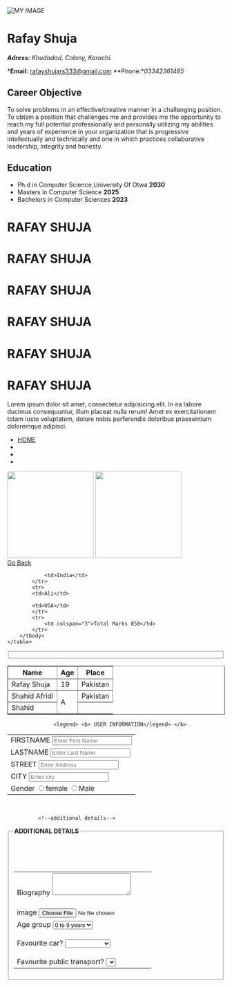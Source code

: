 ![MY IMAGE](https://image.shutterstock.com/image-vector/god-zeus-mascot-logo-260nw-1316878193.jpg)
# Rafay Shuja

***Adress:** Khudadad, Colony, Karachi.*

***Email:** rafayshujars333@gmail.com  **Phone:**03342361485*

## Career Objective 

To solve problems in an effective/creative manner in a challenging position.
To obtain a position that challenges me and provides me the opportunity to reach my full potential professionally and personally utilizing my abilities and years of experience in your organization that is progressive intellectually and technically and one in which practices collaborative leadership, integrity and honesty.

## Education

- Ph.d in Computer Science,University Of Otwa **2030**
- Masters in Computer Science **2025**
- Bachelors in Computer Sciences **2023**















<!DOCTYPE html>
<html lang="en">
<head>
    <meta charset="UTF-8">
    <meta name="viewport" content="width=device-width, initial-scale=1.0">
    <title>Document</title>
</head>
<body>
    <div>
        <h1>RAFAY SHUJA</h1>
        <h1>RAFAY SHUJA</h1>
        <h1>RAFAY SHUJA</h1>
        <h1>RAFAY SHUJA</h1>
        <h1>RAFAY SHUJA</h1>
        <h1>RAFAY SHUJA</h1>
       <p>Lorem ipsum dolor sit amet, consectetur adipisicing elit. 
        In ea labore ducimus consequuntur, illum placeat nulla rerum!
         Amet ex exercitationem totam iusto voluptatem, 
        dolore nobis perferendis doloribus praesentium doloremque adipisci.
    </p> 
    <ul>
        <li><a href="index.html">HOME</a></li>
        <li><a href="contact.html"></a></li>
        <li><a href="about.html"></a></li>
        <li><a href="portfolio.html"></a></li>
    </ul>
         <img src="uploads/Apple-iphone-7-plus-425x425.jpg" width="200" alt="" srcset="">
    <img src="uploads/982016125448AM_635_iphone_7_plus.webp" width="200" alt="" srcset="">
    </div>
    <body>
    <a href="../../index.html">Go Back</a>
    <table border="1">
        <thead>
            <th>Name</th>
            <th>Age</th>
            <th>Place</th>
        </thead>
        <tbody>
            <tr>
                <td>Rafay Shuja</td>
                <td>19</td>
                <td>Pakistan</td>
            </tr>
            <tr>
                <td>Shahid Afridi</td>
                <td rowspan="3">A</td>
                <td>Pakistan</td>
            </tr>
            <tr>
                <td>Shahid</td>
                
                <td>India</td>
            </tr>
            <tr>
            <td>Ali</td>
           
            <td>USA</td>
            </tr>
            <tr>
                <td colspan="3">Total Marks 850</td>
            </tr>
        </tbody>
    </table>
    
</body>
</html>


<!DOCTYPE html>
<html lang="en">
<head>
    <meta charset="UTF-8">
    <meta name="viewport" content="width=device-width, initial-scale=1.0">
    <meta http-equiv="X-UA-Compatible" content="ie=edge">
    <title>Document</title>
   <link rel="stylesheet" href="form/style.css1">
</head>
<body> 
    <form>  
     
<fieldset>
               <!--user information-->
      <table>

          
               
                   <legend> <b> USER INFORMATION</legend> </b>

 <tr> 
     <td> 
         <label for="fname">FIRSTNAME</label>
         <input class="user"  type="text"  placeholder="Enter First Name" name="fname" id="fname">
     </td>
 </tr>           
 <tr> 
    <td> 
        <label for="lname">LASTNAME</label>
        <input class="user" type="text" placeholder="Enter Last Name" name="lname" id="lname">
    </td>
</tr>
<tr> 
    <td> 
        <label for="street">STREET</label>
        <input class="user" type="text" placeholder="Enter Address " name="street" id="street">
    </td>
</tr>
<tr> 
    <td> 
        <label for="city">CITY</label>
        <input class="user" type="text" placeholder="Enter city" name="city" id="city">
    </td>
</tr>

<tr>
    <td>  
        <label for="Gender">Gender</label>
        <input class="gender" type="radio" name="gender " id="female">female
        <input class="gender" type="radio" name="gender " id="male">Male
    </td>
</tr>
</table>
</fieldset> <br>



              <!--additional details-->


<fieldset> 
    <legend> <b>ADDITIONAL DETAILS</legend></b>
    <table>
        <tr>  
            <td>
                <label class="bio" for="Biography">Biography</label>
                <textarea class="text" name="" id="" cols="20" rows="3"></textarea>
            </td>
        </tr> 
        <tr>  
            <td> <br>
                <label for="image">image</label>
                <input class="img" id="image" type="file">
            </td>
        </tr> <br>
        <tr>  
            <td>
               <label for="age">Age group </label>
               <select class="age" name="age" id="age" >
                   <option>0 to 9 years</option>
                   <option value="0">0</option>
                   <option value="1">1</option>
                   <option value="2">2</option>
                   <option value="3">3</option>
                   <option value="4">4</option>
                   <option value="5">5</option>
                   <option value="6">6</option>
                   <option value="7">7</option>
                   <option value="8">8</option>
                   <option value="9">9</option>
                   
                </select>

            </td>
        </tr>
    </table>

</fieldset> <br>



                <!--interests-->
<fieldset>
    <Legend> <b>INTERESTS</Legend></b>
    <table>
        <tr>
            <td>
               
             <label for="hobbies">Hobbies</label>
     <select class="hobby" name="hobbies">
           <option></option>
           <option value="playing soccer">playing soccer</option>
           <option value="Dancing">Dancing</option>
           <option value="gardening">gardening</option>
           <option value="Watching movies">Watching movies</option>
       
    </select>
</td>
</tr>
</table>
<br>

 <tr>
     <td>   

<label for="Favourite car">Favourite car?</label>
<select class="car" name="Favourite car">
      <option></option>
      <option value="mercedes">mercedes</option>
      <option value="Toyota corolla">Toyota corolla</option>
      <option value="Honda">Honda</option>
      <option value="land cruiser">land cruiser</option>
  
</select>
</td>
</tr>

<br> <br>


<tr>
    <td>
    <label for="Favourite  public transport">Favourite public transport?</label>
    <select class="transport" name="Favourite  public transport">
   
          <option></option>
          <option value="mercedes">mercedes</option>
          <option value="Toyota corolla">Toyota corolla</option>
          <option value="Honda">Honda</option>
          <option value="land cruiser">land cruiser</option>
          <option value="Audi">Audi</option>
      
    </select>
    </td>
    </tr>
    </table>
</fieldset>
</form>


    
</body>
</html>


